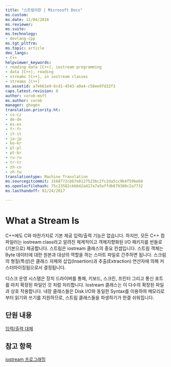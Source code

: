 ```yaml
---
title: "스트림이란 | Microsoft Docs"
ms.custom: 
ms.date: 11/04/2016
ms.reviewer: 
ms.suite: 
ms.technology:
- devlang-cpp
ms.tgt_pltfrm: 
ms.topic: article
dev_langs:
- C++
helpviewer_keywords:
- reading data [C++], iostream programming
- data [C++], reading
- streams [C++], in iostream classes
- streams [C++]
ms.assetid: a7e661e9-6cd1-4543-a9a4-c58ee9fd32f3
caps.latest.revision: 8
author: corob-msft
ms.author: corob
manager: ghogen
translation.priority.ht:
- cs-cz
- de-de
- es-es
- fr-fr
- it-it
- ja-jp
- ko-kr
- pl-pl
- pt-br
- ru-ru
- tr-tr
- zh-cn
- zh-tw
translationtype: Machine Translation
ms.sourcegitcommit: 3168772cbb7e8127523bc2fc2da5cc9b4f59beb8
ms.openlocfilehash: 75c23582cbbb42a417a7a5effdb879300c2a7732
ms.lasthandoff: 02/24/2017

---
```

# <a name="what-a-stream-is"></a>What a Stream Is
C++에도 C와 마찬가지로 기본 제공 입력/출력 기능은 없습니다. 하지만, 모든 C++ 컴파일러는 iostream class라고 알려진 체계적이고 객체지향화된 I/O 패키지를 번들로(기본으로) 제공합니다. 스트림은 iostream 클래스의 중요 컨셉입니다. 스트림 객체는 Byte 데이터에 대한 원본과 대상의 역할을 하는 스마트 파일로 간주하면 됩니다. 스크림의 형질(특성)은 클래스 자체와 삽입(Insertion)과 추출(Extraction) 연산자에 의해 커스터마이징됨으로서 결정됩니다.  
  
 디스크 운영 시스템은 장치 드라이버를 통해, 키보드, 스크린, 프린터 그리고 통신 포트를 마치 확장된 파일인 것 처럼 처리합니다. Iostream 클래스는 이 다수의 확장된 파일과 상호 작용합니다. 내장 클래스들은 Disk I/O와 동일한 Syntax를 이용하여 메모리로부터 읽기와 쓰기를 지원하므로, 스트림 클래스들을 파생하기가 한결 쉬워집니다.  
  
## <a name="in-this-section"></a>단원 내용  
 [입력/출력 대체](../standard-library/input-output-alternatives.md)  
  
## <a name="see-also"></a>참고 항목  
 [iostream 프로그래밍](../standard-library/iostream-programming.md)


